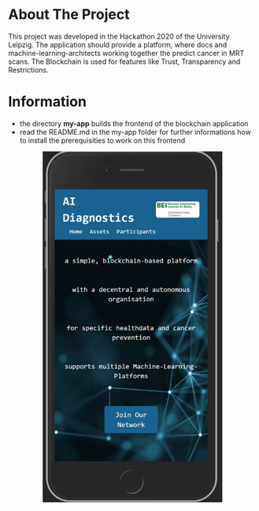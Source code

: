 # About The Project
This project was developed in the Hackathon 2020 of the University Leipzig. 
The application should provide a platform, where docs and machine-learning-architects working together the predict cancer in MRT scans. 
The Blockchain is used for features like Trust, Transparency and Restrictions.

# Information
- the directory **my-app** builds the frontend of the blockchain application
- read the README.md in the my-app folder for further informations how to install the prerequisities to work on this frontend 

<p align="center">
  <img width="365" height="712" src="https://github.com/lipka00/hackathon_bc_bei/blob/main/iphone_screen_app.png">
</p>
